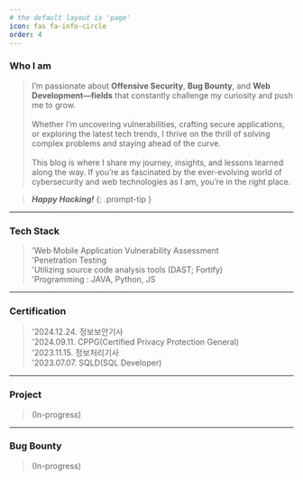 ```yaml
---
# the default layout is 'page'
icon: fas fa-info-circle
order: 4
---
```


### Who I am
> I’m passionate about <b>Offensive Security</b>, <b>Bug Bounty</b>, and <b>Web Development—fields</b> that constantly challenge my curiosity and push me to grow.<br><br>Whether I’m uncovering vulnerabilities, crafting secure applications, or exploring the latest tech trends, I thrive on the thrill of solving complex problems and staying ahead of the curve.<br><br>This blog is where I share my journey, insights, and lessons learned along the way. If you’re as fascinated by the ever-evolving world of cybersecurity and web technologies as I am, you’re in the right place.

> <i><b>Happy Hacking!</b></i>
{: .prompt-tip }

<hr>

### Tech Stack
> 'Web·Mobile Application Vulnerability Assessment  
> 'Penetration Testing  
> 'Utilizing source code analysis tools (DAST; Fortify)  
> 'Programming : JAVA, Python, JS

<hr>

### Certification
> '2024.12.24. 정보보안기사  
> '2024.09.11. CPPG(Certified Privacy Protection General)  
> '2023.11.15. 정보처리기사  
> '2023.07.07. SQLD(SQL Developer)  

<hr>

### Project
> (In-progress)

<hr>

### Bug Bounty
> (In-progress)